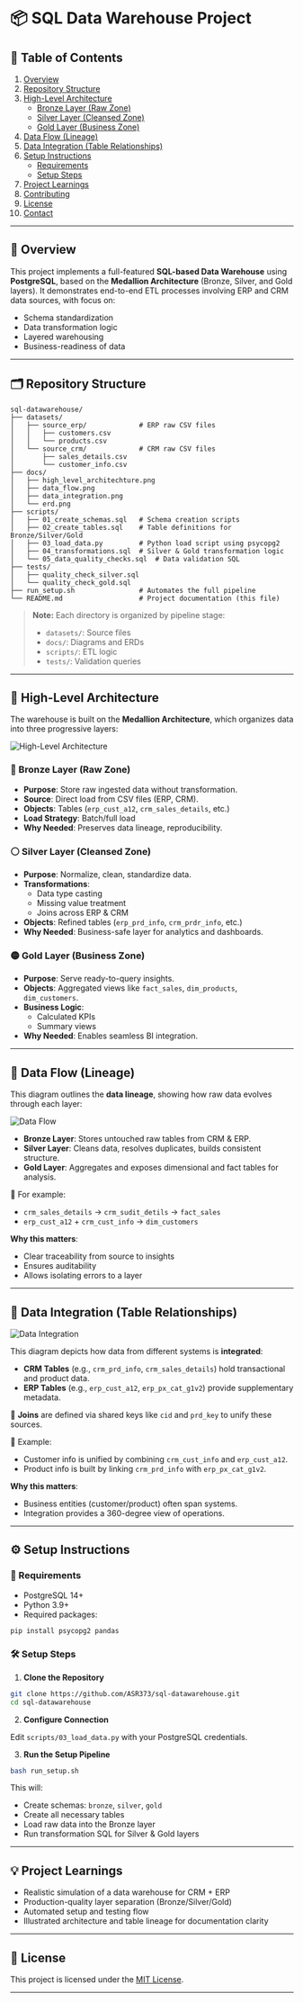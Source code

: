 
# 📦 SQL Data Warehouse Project

## 📑 Table of Contents

1. [Overview](#overview)  
2. [Repository Structure](#repository-structure)  
3. [High-Level Architecture](#high-level-architecture)  
   - [Bronze Layer (Raw Zone)](#bronze-layer-raw-zone)  
   - [Silver Layer (Cleansed Zone)](#silver-layer-cleansed-zone)  
   - [Gold Layer (Business Zone)](#gold-layer-business-zone)  
4. [Data Flow (Lineage)](#data-flow-lineage)  
5. [Data Integration (Table Relationships)](#data-integration-table-relationships)  
6. [Setup Instructions](#setup-instructions)  
   - [Requirements](#requirements)  
   - [Setup Steps](#setup-steps)  
7. [Project Learnings](#project-learnings)  
8. [Contributing](#contributing)  
9. [License](#license)  
10. [Contact](#contact)  

---

## 🧠 Overview

This project implements a full-featured **SQL-based Data Warehouse** using **PostgreSQL**, based on the **Medallion Architecture** (Bronze, Silver, and Gold layers). It demonstrates end-to-end ETL processes involving ERP and CRM data sources, with focus on:

- Schema standardization  
- Data transformation logic  
- Layered warehousing  
- Business-readiness of data  

---

## 🗂️ Repository Structure

```
sql-datawarehouse/
├── datasets/                   
│   ├── source_erp/             # ERP raw CSV files
│   │   ├── customers.csv       
│   │   └── products.csv        
│   └── source_crm/             # CRM raw CSV files
│       ├── sales_details.csv  
│       └── customer_info.csv  
├── docs/                       
│   ├── high_level_architechture.png  
│   ├── data_flow.png           
│   ├── data_integration.png    
│   └── erd.png                 
├── scripts/                    
│   ├── 01_create_schemas.sql   # Schema creation scripts
│   ├── 02_create_tables.sql    # Table definitions for Bronze/Silver/Gold
│   ├── 03_load_data.py         # Python load script using psycopg2
│   ├── 04_transformations.sql  # Silver & Gold transformation logic
│   └── 05_data_quality_checks.sql  # Data validation SQL
├── tests/                      
│   ├── quality_check_silver.sql
│   └── quality_check_gold.sql  
├── run_setup.sh                # Automates the full pipeline
└── README.md                   # Project documentation (this file)
```

> **Note:** Each directory is organized by pipeline stage:
> - `datasets/`: Source files  
> - `docs/`: Diagrams and ERDs  
> - `scripts/`: ETL logic  
> - `tests/`: Validation queries  

---

## 🧱 High-Level Architecture

The warehouse is built on the **Medallion Architecture**, which organizes data into three progressive layers:

![High-Level Architecture](docs/high_level_architechture.png)

### 🔸 Bronze Layer (Raw Zone)
- **Purpose**: Store raw ingested data without transformation.  
- **Source**: Direct load from CSV files (ERP, CRM).  
- **Objects**: Tables (`erp_cust_a12`, `crm_sales_details`, etc.)  
- **Load Strategy**: Batch/full load  
- **Why Needed**: Preserves data lineage, reproducibility.

### ⚪ Silver Layer (Cleansed Zone)
- **Purpose**: Normalize, clean, standardize data.  
- **Transformations**:
  - Data type casting  
  - Missing value treatment  
  - Joins across ERP & CRM  
- **Objects**: Refined tables (`erp_prd_info`, `crm_prdr_info`, etc.)  
- **Why Needed**: Business-safe layer for analytics and dashboards.

### 🟡 Gold Layer (Business Zone)
- **Purpose**: Serve ready-to-query insights.  
- **Objects**: Aggregated views like `fact_sales`, `dim_products`, `dim_customers`.  
- **Business Logic**:
  - Calculated KPIs  
  - Summary views  
- **Why Needed**: Enables seamless BI integration.

---

## 🔄 Data Flow (Lineage)

This diagram outlines the **data lineage**, showing how raw data evolves through each layer:

![Data Flow](docs/data_flow.png)

- **Bronze Layer**: Stores untouched raw tables from CRM & ERP.  
- **Silver Layer**: Cleans data, resolves duplicates, builds consistent structure.  
- **Gold Layer**: Aggregates and exposes dimensional and fact tables for analysis.

📌 For example:
- `crm_sales_details` → `crm_sudit_detils` → `fact_sales`  
- `erp_cust_a12` + `crm_cust_info` → `dim_customers`

**Why this matters**:
- Clear traceability from source to insights  
- Ensures auditability  
- Allows isolating errors to a layer  

---

## 🔗 Data Integration (Table Relationships)

![Data Integration](docs/data_integration.png)

This diagram depicts how data from different systems is **integrated**:

- **CRM Tables** (e.g., `crm_prd_info`, `crm_sales_details`) hold transactional and product data.  
- **ERP Tables** (e.g., `erp_cust_a12`, `erp_px_cat_g1v2`) provide supplementary metadata.

🔗 **Joins** are defined via shared keys like `cid` and `prd_key` to unify these sources.

📌 Example:
- Customer info is unified by combining `crm_cust_info` and `erp_cust_a12`.  
- Product info is built by linking `crm_prd_info` with `erp_px_cat_g1v2`.

**Why this matters**:
- Business entities (customer/product) often span systems.  
- Integration provides a 360-degree view of operations.

---

## ⚙️ Setup Instructions

### 🔧 Requirements

- PostgreSQL 14+  
- Python 3.9+  
- Required packages:

```bash
pip install psycopg2 pandas
```

### 🛠 Setup Steps

1. **Clone the Repository**

```bash
git clone https://github.com/ASR373/sql-datawarehouse.git
cd sql-datawarehouse
```

2. **Configure Connection**

Edit `scripts/03_load_data.py` with your PostgreSQL credentials.

3. **Run the Setup Pipeline**

```bash
bash run_setup.sh
```

This will:
- Create schemas: `bronze`, `silver`, `gold`  
- Create all necessary tables  
- Load raw data into the Bronze layer  
- Run transformation SQL for Silver & Gold layers  

---

## 💡 Project Learnings

- Realistic simulation of a data warehouse for CRM + ERP  
- Production-quality layer separation (Bronze/Silver/Gold)  
- Automated setup and testing flow  
- Illustrated architecture and table lineage for documentation clarity  

---

## 📄 License

This project is licensed under the [MIT License](LICENSE).

---
